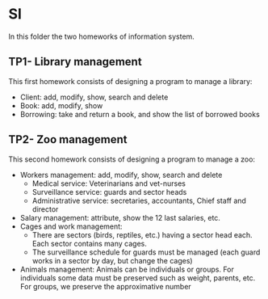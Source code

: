 # SI
In this folder the two homeworks of information system.

## TP1- Library management

This first homework consists of designing a program to manage
a library:
* Client: add, modify, show, search and delete
* Book: add, modify, show
* Borrowing: take and return a book, and show the list of borrowed books


## TP2- Zoo management

This second homework consists of designing a program to manage
a zoo:
* Workers management: add, modify, show, search and delete
  * Medical service: Veterinarians and vet-nurses
  * Surveillance service: guards and sector heads
  * Administrative service: secretaries, accountants, Chief staff and director
* Salary management: attribute, show the 12 last salaries, etc.
* Cages and work management:
  * There are sectors (birds, reptiles, etc.) having a sector head each. Each sector contains many cages.
  * The surveillance schedule for guards must be managed (each guard works in a sector by day, but change the cages)
* Animals management: Animals can be individuals or groups. For individuals some data must be preserved such as weight, parents, etc. For groups, we preserve the approximative number
